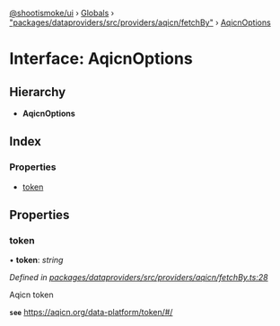 [@shootismoke/ui](../README.md) › [Globals](../globals.md) › ["packages/dataproviders/src/providers/aqicn/fetchBy"](../modules/_packages_dataproviders_src_providers_aqicn_fetchby_.md) › [AqicnOptions](_packages_dataproviders_src_providers_aqicn_fetchby_.aqicnoptions.md)

# Interface: AqicnOptions

## Hierarchy

* **AqicnOptions**

## Index

### Properties

* [token](_packages_dataproviders_src_providers_aqicn_fetchby_.aqicnoptions.md#token)

## Properties

###  token

• **token**: *string*

*Defined in [packages/dataproviders/src/providers/aqicn/fetchBy.ts:28](https://github.com/shootismoke/common/blob/c0e7829/packages/dataproviders/src/providers/aqicn/fetchBy.ts#L28)*

Aqicn token

**`see`** https://aqicn.org/data-platform/token/#/
